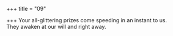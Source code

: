 +++
title = "09"

+++
Your all-glittering prizes come speeding in an instant to us.  
They awaken at our will and right away.  